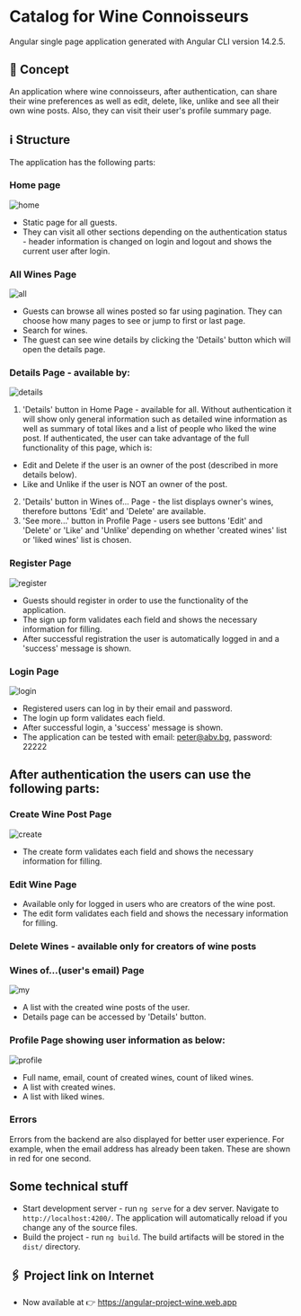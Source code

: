 # Catalog for Wine Connoisseurs
Angular single page application generated with Angular CLI version 14.2.5.
## :speech_balloon: Concept
An application where wine connoisseurs, after authentication, can share their wine preferences as well as edit, delete, like, unlike and see all their own wine posts. Also, they can visit their user's profile summary page. 
## :information_source: Structure
The application has the following parts:
### Home page
![home](https://user-images.githubusercontent.com/102145445/206907516-a0e10634-60eb-4c20-923c-3ac555c07cd8.jpg)
* Static page for all guests.
* They can visit all other sections depending on the authentication status - header information is changed on login and logout and shows the current user after login.
### All Wines Page
![all](https://user-images.githubusercontent.com/102145445/206907921-f47fc6a0-2e05-40b9-acea-b5630f278d2d.jpg)
* Guests can browse all wines posted so far using pagination. They can choose how many pages to see or jump to first or last page.
* Search for wines.
* The guest can see wine details by clicking the 'Details' button which will open the details page.
### Details Page - available by:
![details](https://user-images.githubusercontent.com/102145445/206908370-99030bb8-5511-4ee6-addc-c8337cb11b8c.jpg)
1. 'Details' button in Home Page - available for all. Without authentication it will show only general information such as detailed wine information as well as summary of total likes and a list of people who liked the wine post. If authenticated, the user can take advantage of the full functionality of this page, which is:
* Edit and Delete if the user is an owner of the post (described in more details below).
* Like and Unlike if the user is NOT an owner of the post.
2. 'Details' button in Wines of... Page - the list displays owner's wines, therefore buttons 'Edit' and 'Delete' are available.
3. 'See more...' button in Profile Page - users see buttons 'Edit' and 'Delete' or 'Like' and 'Unlike' depending on whether 'created wines' list or 'liked wines' list is chosen.
### Register Page
![register](https://user-images.githubusercontent.com/102145445/206908551-3e9b03b6-506d-4254-bf36-ca0b009fc811.jpg)
* Guests should register in order to use the functionality of the application.
* The sign up form validates each field and shows the necessary information for filling.
* After successful registration the user is automatically logged in and a 'success' message is shown.
### Login Page
![login](https://user-images.githubusercontent.com/102145445/206908775-9c861855-b559-4cbd-8704-17a6c9a737bf.jpg)
* Registered users can log in by their email and password.
* The login up form validates each field.
* After successful login, a 'success' message is shown.
* The application can be tested with email: peter@abv.bg, password: 22222

## After authentication the users can use the following parts:
### Create Wine Post Page
![create](https://user-images.githubusercontent.com/102145445/206909016-f8e21ac9-7826-48c7-9802-ad63e24c96be.jpg)
* The create form validates each field and shows the necessary information for filling.
### Edit Wine Page
* Available only for logged in users who are creators of the wine post.
* The edit form validates each field and shows the necessary information for filling.
### Delete Wines - available only for creators of wine posts
### Wines of...(user's email) Page
![my](https://user-images.githubusercontent.com/102145445/206909140-fbdd8485-2524-4733-be2e-f1235408834a.jpg)
* A list with the created wine posts of the user.
* Details page can be accessed by 'Details' button.
### Profile Page showing user information as below:
![profile](https://user-images.githubusercontent.com/102145445/206909252-6d45b4ba-690a-48b1-8abc-76e724c06dd1.jpg)
* Full name, email, count of created wines, count of liked wines.
* A list with created wines.
* A list with liked wines.
### Errors
Errors from the backend are also displayed for better user experience. For example, when the email address has already been taken. These are shown in red for one second.
## Some technical stuff
* Start development server - run `ng serve` for a dev server. Navigate to `http://localhost:4200/`. The application will automatically reload if you change any of the source files.
* Build the project - run `ng build`. The build artifacts will be stored in the `dist/` directory.

## :paperclips: Project link on Internet
* Now available at :point_right: https://angular-project-wine.web.app




